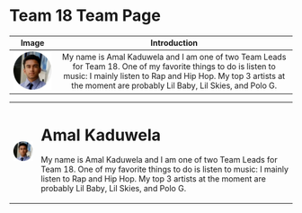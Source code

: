 # Team 18 Team Page


| Image | Introduction |
| :-: | :-: |
| ![Amal](iamges/../images/Amal_picture.png) | My name is Amal Kaduwela and I am one of two Team Leads for Team 18. One of my favorite things to do is listen to music: I mainly listen to Rap and Hip Hop. My top 3 artists at the moment are probably Lil Baby, Lil Skies, and Polo G. |

<table cellspacing="25">
<tr>
    <td><img src="images/Amal_picture.png" alt="Amal Profile Picture"></td>
    <td>
    <h1>Amal Kaduwela</h1>
    <p>My name is Amal Kaduwela and I am one of two Team Leads for Team 18. One of my favorite things to do is listen to music: I mainly listen to Rap and Hip Hop. My top 3 artists at the moment are probably Lil Baby, Lil Skies, and Polo G.</p>
    </td>
</tr>